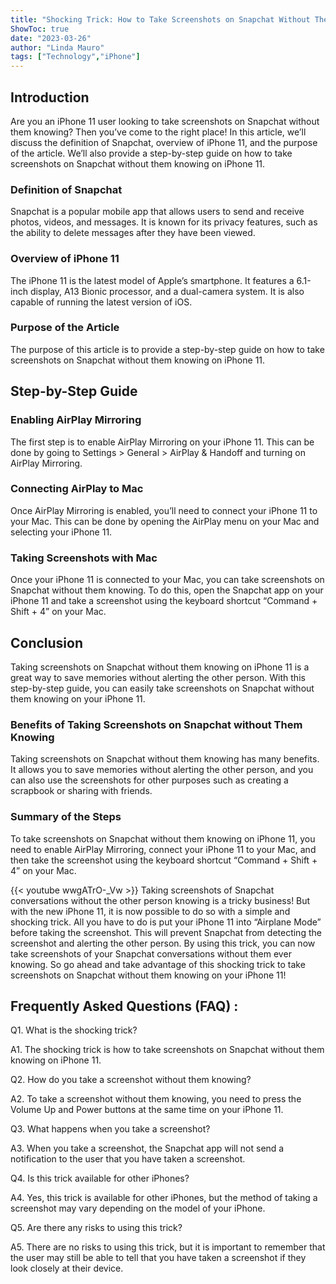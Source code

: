 ```yaml
---
title: "Shocking Trick: How to Take Screenshots on Snapchat Without Them Knowing on iPhone 11!"
ShowToc: true 
date: "2023-03-26"
author: "Linda Mauro" 
tags: ["Technology","iPhone"]
---
```

## Introduction

Are you an iPhone 11 user looking to take screenshots on Snapchat without them knowing? Then you’ve come to the right place! In this article, we’ll discuss the definition of Snapchat, overview of iPhone 11, and the purpose of the article. We’ll also provide a step-by-step guide on how to take screenshots on Snapchat without them knowing on iPhone 11. 

### Definition of Snapchat

Snapchat is a popular mobile app that allows users to send and receive photos, videos, and messages. It is known for its privacy features, such as the ability to delete messages after they have been viewed.

### Overview of iPhone 11

The iPhone 11 is the latest model of Apple’s smartphone. It features a 6.1-inch display, A13 Bionic processor, and a dual-camera system. It is also capable of running the latest version of iOS.

### Purpose of the Article

The purpose of this article is to provide a step-by-step guide on how to take screenshots on Snapchat without them knowing on iPhone 11.

## Step-by-Step Guide

### Enabling AirPlay Mirroring

The first step is to enable AirPlay Mirroring on your iPhone 11. This can be done by going to Settings > General > AirPlay & Handoff and turning on AirPlay Mirroring.

### Connecting AirPlay to Mac

Once AirPlay Mirroring is enabled, you’ll need to connect your iPhone 11 to your Mac. This can be done by opening the AirPlay menu on your Mac and selecting your iPhone 11.

### Taking Screenshots with Mac

Once your iPhone 11 is connected to your Mac, you can take screenshots on Snapchat without them knowing. To do this, open the Snapchat app on your iPhone 11 and take a screenshot using the keyboard shortcut “Command + Shift + 4” on your Mac. 

## Conclusion

Taking screenshots on Snapchat without them knowing on iPhone 11 is a great way to save memories without alerting the other person. With this step-by-step guide, you can easily take screenshots on Snapchat without them knowing on your iPhone 11. 

### Benefits of Taking Screenshots on Snapchat without Them Knowing 

Taking screenshots on Snapchat without them knowing has many benefits. It allows you to save memories without alerting the other person, and you can also use the screenshots for other purposes such as creating a scrapbook or sharing with friends. 

### Summary of the Steps

To take screenshots on Snapchat without them knowing on iPhone 11, you need to enable AirPlay Mirroring, connect your iPhone 11 to your Mac, and then take the screenshot using the keyboard shortcut “Command + Shift + 4” on your Mac.

{{< youtube wwgATrO-_Vw >}} 
Taking screenshots of Snapchat conversations without the other person knowing is a tricky business! But with the new iPhone 11, it is now possible to do so with a simple and shocking trick. All you have to do is put your iPhone 11 into “Airplane Mode” before taking the screenshot. This will prevent Snapchat from detecting the screenshot and alerting the other person. By using this trick, you can now take screenshots of your Snapchat conversations without them ever knowing. So go ahead and take advantage of this shocking trick to take screenshots on Snapchat without them knowing on your iPhone 11!

## Frequently Asked Questions (FAQ) :
Q1. What is the shocking trick?

A1. The shocking trick is how to take screenshots on Snapchat without them knowing on iPhone 11.

Q2. How do you take a screenshot without them knowing?

A2. To take a screenshot without them knowing, you need to press the Volume Up and Power buttons at the same time on your iPhone 11.

Q3. What happens when you take a screenshot?

A3. When you take a screenshot, the Snapchat app will not send a notification to the user that you have taken a screenshot.

Q4. Is this trick available for other iPhones?

A4. Yes, this trick is available for other iPhones, but the method of taking a screenshot may vary depending on the model of your iPhone.

Q5. Are there any risks to using this trick?

A5. There are no risks to using this trick, but it is important to remember that the user may still be able to tell that you have taken a screenshot if they look closely at their device.


